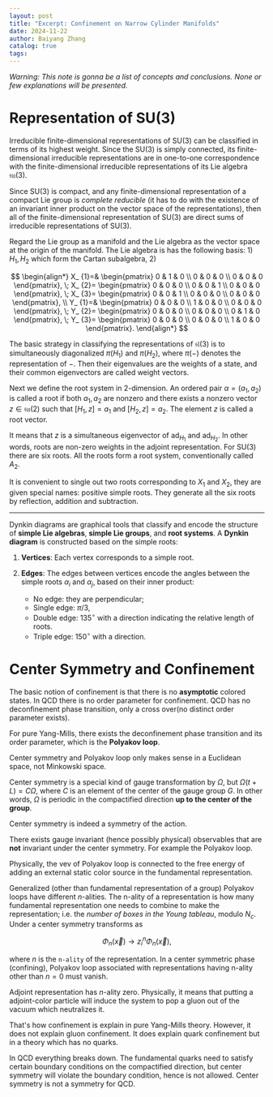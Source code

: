 ```yaml
---
layout: post
title: "Excerpt: Confinement on Narrow Cylinder Manifolds"
date: 2024-11-22
author: Baiyang Zhang
catalog: true
tags:
---
```


*Warning: This note is gonna be a list of concepts and conclusions. None or few explanations will be presented.*

# Representation of SU(3)

Irreducible finite-dimensional representations of SU(3) can be classified in terms of its highest weight. Since the SU(3) is simply connected, its finite-dimensional irreducible representations are in one-to-one correspondence with the finite-dimensional irreducible representations of its Lie algebra $\mathfrak{su}(3)$. 

Since SU(3) is compact, and any finite-dimensional representation of a compact Lie group is *complete reducible* (it has to do with the existence of an invariant inner product on the vector space of the representations), then all of the finite-dimensional representation of SU(3) are direct sums of irreducible representations of SU(3). 

Regard the Lie group as a manifold and the Lie algebra as the vector space at the origin of the manifold. The Lie algebra is has the following basis: 1) $H_ {1}, H_ {2}$ which form the Cartan subalgebra, 2) 

$$
\begin{align*}
X_ {1}=& \begin{pmatrix}
0 & 1 & 0 \\
0 & 0 & 0 \\
0 & 0 & 0
\end{pmatrix}, \; 
X_ {2}= \begin{pmatrix}
0 & 0 & 0 \\
0 & 0 & 1 \\
0 & 0 & 0
\end{pmatrix}, \; 
X_ {3}= \begin{pmatrix}
0 & 0 & 1 \\
0 & 0 & 0 \\
0 & 0 & 0
\end{pmatrix}, \\
Y_ {1}=& \begin{pmatrix}
0 & 0 & 0 \\
1 & 0 & 0 \\
0 & 0 & 0
\end{pmatrix}, \; 
Y_ {2}= \begin{pmatrix}
0 & 0 & 0 \\
0 & 0 & 0 \\
0 & 1 & 0
\end{pmatrix}, \; 
Y_ {3}= \begin{pmatrix}
0 & 0 & 0 \\
0 & 0 & 0 \\
1 & 0 & 0
\end{pmatrix}.
\end{align*}
$$

The basic strategy in classifying the representations of $\mathfrak{sl}(3)$ is to simultaneously diagonalized $\pi(H_ {1})$ and $\pi(H_ {2})$, where $\pi(-)$ denotes the representation of $-$. Then their eigenvalues are the weights of a state, and their common eigenvectors are called weight vectors. 

Next we define the root system in 2-dimension. An ordered pair $\alpha=(a_ {1},a_ {2})$ is called a root if both $a_ {1},a_ {2}$ are nonzero and there exists a nonzero vector $z \in\mathfrak{su}(2)$ such that $[H_ {1},z]=a_ {1}$ and $[H_ {2},z]=a_ {2}$. The element $z$ is called a root vector. 

It means that $z$ is a simultaneous eigenvector of $\text{ad}_ {H_ {1}}$ and $\text{ad}_ {H_ {2}}$. In other words, roots are non-zero weights in the adjoint representation. For SU(3) there are six roots. All the roots form a root system, conventionally called $A_ {2}$. 

It is convenient to single out two roots corresponding to $X_ {1}$ and $X_ {2}$, they are given special names: positive simple roots. They generate all the six roots by reflection, addition and subtraction. 

- - -

Dynkin diagrams are graphical tools that classify and encode the structure of **simple Lie algebras**, **simple Lie groups**, and **root systems**. A **Dynkin diagram** is constructed based on the simple roots:

1. **Vertices**: Each vertex corresponds to a simple root.
2. **Edges**: The edges between vertices encode the angles between the simple roots $\alpha _ {i}$​ and $\alpha _ {j}$​, based on their inner product:
   
   - No edge: they are perpendicular;
   - Single edge: $\pi / 3$,
   - Double edge: 135$^{\circ}$ with a direction indicating the relative length of roots.
   - Triple edge: 150$^{\circ}$ with a direction.

# Center Symmetry and Confinement

The basic notion of confinement is that there is no **asymptotic** colored states. In QCD there is no order parameter for confinement. QCD has no deconfinement phase transition, only a cross over(no distinct order parameter exists). 

For pure Yang-Mills, there exists the deconfinement phase transition and its order parameter, which is the **Polyakov loop**. 

Center symmetry and Polyakov loop only makes sense in a Euclidean space, not Minkowski space. 

Center symmetry is a special kind of gauge transformation by $\Omega$, but $\Omega(t+L)=C\Omega$, where $C$ is an element of the center of the gauge group $G$. In other words, $\Omega$ is periodic in the compactified direction **up to the center of the group**. 

Center symmetry is indeed a symmetry of the action. 

There exists gauge invariant (hence possibly physical) observables that are **not** invariant under the center symmetry. For example the Polyakov loop. 

Physically, the vev of Polyakov loop is connected to the free energy of adding an external static color source in the fundamental representation. 

Generalized (other than fundamental representation of a group) Polyakov loops have different $n$-alities. The n-ality of a representation is how many fundamental representation one needs to combine to make the representation; i.e. the *number of boxes in the Young tableau*, modulo $N_ {c}$. Under a center symmetry transforms as 

$$
\Phi_ {n}(\vec{x}) \to  z_ {i} ^{n} \Phi_ {n}(\vec{x}),
$$

where $n$ is the `n-ality` of the representation. In a center symmetric phase (confining), Polyakov loop associated with representations having n-ality other than $n=0$ must vanish. 

Adjoint representation has $n$-ality zero. Physically, it means that putting a adjoint-color particle will induce the system to pop a gluon out of the vacuum which neutralizes it. 

That's how confinement is explain in pure Yang-Mills theory. However, it does not explain gluon confinement. It does explain quark confinement but in a theory which has no quarks.

In QCD everything breaks down. The fundamental quarks need to satisfy certain boundary conditions on the compactified direction, but center symmetry will violate the boundary condition, hence is not allowed. Center symmetry is not a symmetry for QCD.







